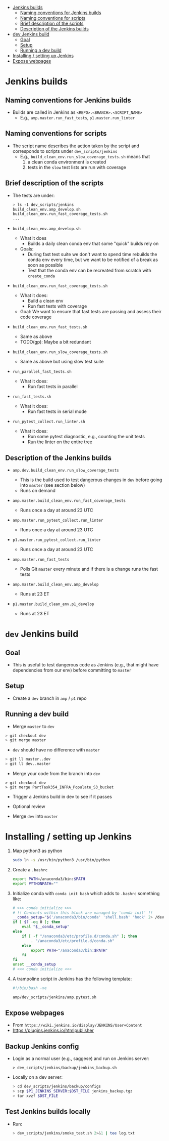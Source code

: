 <!--ts-->
   * [Jenkins builds](#jenkins-builds)
      * [Naming conventions for Jenkins builds](#naming-conventions-for-jenkins-builds)
      * [Naming conventions for scripts](#naming-conventions-for-scripts)
      * [Brief description of the scripts](#brief-description-of-the-scripts)
      * [Description of the Jenkins builds](#description-of-the-jenkins-builds)
   * [dev Jenkins build](#dev-jenkins-build)
      * [Goal](#goal)
      * [Setup](#setup)
      * [Running a dev build](#running-a-dev-build)
   * [Installing / setting up Jenkins](#installing--setting-up-jenkins)
   * [Expose webpages](#expose-webpages)



<!--te-->

# Jenkins builds

## Naming conventions for Jenkins builds

- Builds are called in Jenkins as `<REPO>.<BRANCH>.<SCRIPT_NAME>`
    - E.g., `amp.master.run_fast_tests`, `p1.master.run_linter`

## Naming conventions for scripts

- The script name describes the action taken by the script and corresponds to
  scripts under `dev_scripts/jenkins`
    - E.g., `build_clean_env.run_slow_coverage_tests.sh` means that
        1) a clean conda environment is created
        2) tests in the `slow` test lists are run with coverage

## Brief description of the scripts

- The tests are under:
    ```bash
    > ls -1 dev_scripts/jenkins
    build_clean_env.amp_develop.sh
    build_clean_env.run_fast_coverage_tests.sh
    ...
    ```

- `build_clean_env.amp_develop.sh`
    - What it does
        - Builds a daily clean conda env that some "quick" builds rely on
    - Goals:
        - During fast test suite we don't want to spend time rebuilds the conda
          env every time, but we want to be notified of a break as soon as
          possible
        - Test that the conda env can be recreated from scratch with
          `create_conda`

- `build_clean_env.run_fast_coverage_tests.sh`
    - What it does:
        - Build a clean env
        - Run fast tests with coverage
    - Goal: We want to ensure that fast tests are passing and assess their code
      coverage

- `build_clean_env.run_fast_tests.sh`
    - Same as above
    - TODO(gp): Maybe a bit redundant

- `build_clean_env.run_slow_coverage_tests.sh`
    - Same as above but using slow test suite

- `run_parallel_fast_tests.sh`
    - What it does:
        - Run fast tests in parallel

- `run_fast_tests.sh`
    - What it does:
        - Run fast tests in serial mode

- `run_pytest_collect.run_linter.sh`
    - What it does:
        - Run some pytest diagnostic, e.g., counting the unit tests
        - Run the linter on the entire tree

## Description of the Jenkins builds

- `amp.dev.build_clean_env.run_slow_coverage_tests`
    - This is the build used to test dangerous changes in `dev` before going into
      `master` (see section below)
    - Runs on demand

- `amp.master.build_clean_env.run_fast_coverage_tests`
    - Runs once a day at around 23 UTC

- `amp.master.run_pytest_collect.run_linter`
    - Runs once a day at around 23 UTC

- `p1.master.run_pytest_collect.run_linter`
    - Runs once a day at around 23 UTC

- `amp.master.run_fast_tests`
    - Polls Git `master` every minute and if there is a change runs the fast tests

- `amp.master.build_clean_env.amp_develop`
    - Runs at 23 ET

- `p1.master.build_clean_env.p1_develop`
    - Runs at 23 ET

# `dev` Jenkins build

## Goal

- This is useful to test dangerous code as Jenkins (e.g., that might have
  dependencies from our env) before committing to `master`

## Setup

- Create a `dev` branch in `amp` / `p1` repo

## Running a dev build

- Merge `master` to `dev`
```bash
> git checkout dev
> git merge master
```

- `dev` should have no difference with `master`
```bash
> git ll master..dev
> git ll dev..master
```

- Merge your code from the branch into `dev`
```
> git checkout dev
> git merge PartTask354_INFRA_Populate_S3_bucket
```

- Trigger a Jenkins build in dev to see if it passes

- Optional review

- Merge `dev` into `master`

# Installing / setting up Jenkins

1) Map python3 as python
    ```bash
    sudo ln -s /usr/bin/python3 /usr/bin/python
    ```

2) Create a `.bashrc`
    ```bash
    export PATH=/anaconda3/bin:$PATH
    export PYTHONPATH=""
    ```

3) Initialize conda with `conda init bash` which adds to `.bashrc` something like:
    ```bash
    # >>> conda initialize >>>
    # !! Contents within this block are managed by 'conda init' !!
    __conda_setup="$('/anaconda3/bin/conda' 'shell.bash' 'hook' 2> /dev/null)"
    if [ $? -eq 0 ]; then
        eval "$__conda_setup"
    else
        if [ -f "/anaconda3/etc/profile.d/conda.sh" ]; then
            . "/anaconda3/etc/profile.d/conda.sh"
        else
            export PATH="/anaconda3/bin:$PATH"
        fi
    fi
    unset __conda_setup
    # <<< conda initialize <<<
    ```

4) A trampoline script in Jenkins has the following template:
    ```bash
    #!/bin/bash -xe

    amp/dev_scripts/jenkins/amp.pytest.sh
    ```

## Expose webpages

- From `https://wiki.jenkins.io/display/JENKINS/User+Content`
- https://plugins.jenkins.io/htmlpublisher

## Backup Jenkins config

- Login as a normal user (e.g., saggese) and run on Jenkins server:
    ```
    > dev_scripts/jenkins/backup/jenkins_backup.sh
    ```

- Locally on a dev server:
    ```bash
    > cd dev_scripts/jenkins/backup/configs
    > scp $P1_JENKINS_SERVER:$DST_FILE jenkins_backup.tgz
    > tar xvzf $DST_FILE
    ```

## Test Jenkins builds locally

- Run:
    ```bash
    > dev_scripts/jenkins/smoke_test.sh 2>&1 | tee log.txt
    ```
